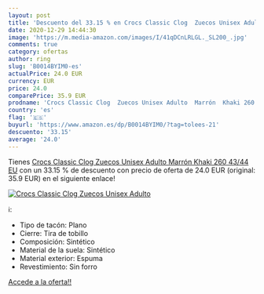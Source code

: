 ```yaml
---
layout: post
title: 'Descuento del 33.15 % en Crocs Classic Clog  Zuecos Unisex Adulto'
date: 2020-12-29 14:44:30
image: 'https://m.media-amazon.com/images/I/41qDCnLRLGL._SL200_.jpg'
comments: true
category: ofertas
author: ring
slug: 'B0014BYIM0-es'
actualPrice: 24.0 EUR
currency: EUR
price: 24.0
comparePrice: 35.9 EUR
prodname: 'Crocs Classic Clog  Zuecos Unisex Adulto  Marrón  Khaki 260   43/44 EU'
country: 'es'
flag: '🇪🇸'
buyurl: 'https://www.amazon.es/dp/B0014BYIM0/?tag=tolees-21'
descuento: '33.15'
average: '24.0'
---
```


Tienes [Crocs Classic Clog  Zuecos Unisex Adulto  Marrón  Khaki 260   43/44 EU](https://www.amazon.es/dp/B0014BYIM0/?tag=tolees-21) con un 33.15 % de descuento con precio de oferta de 24.0 EUR (original: 35.9 EUR) en el siguiente enlace!

[![Crocs Classic Clog  Zuecos Unisex Adulto](https://m.media-amazon.com/images/I/41qDCnLRLGL._SL200_.jpg)](https://www.amazon.es/dp/B0014BYIM0/?tag=tolees-21)

ℹ️:

- Tipo de tacón: Plano
- Cierre: Tira de tobillo
- Composición: Sintético
- Material de la suela: Sintético
- Material exterior: Espuma
- Revestimiento: Sin forro

[Accede a la oferta!!](https://www.amazon.es/dp/B0014BYIM0/?tag=tolees-21)
